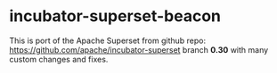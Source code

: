 # incubator-superset-beacon

This is port of the Apache Superset from github repo:
https://github.com/apache/incubator-superset branch **0.30** with many custom changes and fixes.